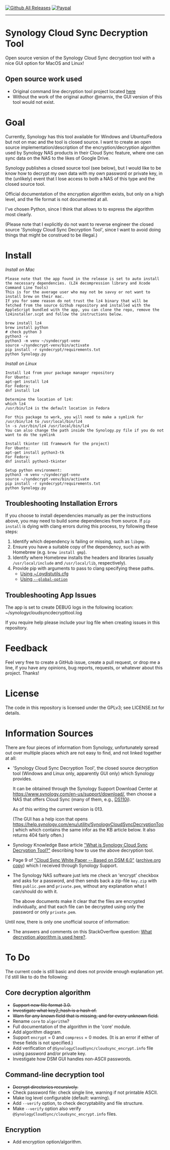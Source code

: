 [![Github All Releases](https://img.shields.io/github/downloads/anojht/synology-cloud-sync-decrypt-tool/total.svg)](https://github.com/anojht/synology-cloud-sync-decrypt-tool)
[![Paypal](https://img.shields.io/badge/paypal-donate-yellow.svg)](https://paypal.me/Anojh)

---

# Synology Cloud Sync Decryption Tool

Open source version of the Synology Cloud Sync decryption tool with a nice GUI option for MacOS and Linux!

## Open source work used

- Original command line decryption tool project located [here](https://github.com/marnix/synology-decrypt)
- Without the work of the original author @marnix, the GUI version of this tool would not exist.

# Goal

Currently, Synology has this tool available for Windows and Ubuntu/Fedora but not on mac and the tool is closed source.
I want to create an open source implementation/description of the encryption/decryption
algorithm used by Synology NAS products in their Cloud Sync feature, where one
can sync data on the NAS to the likes of Google Drive.

Synology publishes a closed source tool (see below), but I would like to be
know how to decrypt my own data with my own password or private key, in the
(unlikely) event that I lose access to both a NAS of this type and the closed
source tool.

Official documentation of the encryption algorithm exists, but only on a high
level, and the file format is not documented at all.

I've chosen Python, since I think that allows to to express the algorithm most
clearly.

(Please note that I explicitly do not want to reverse engineer the closed
source 'Synology Cloud Sync Decryption Tool', since I want to avoid doing
things that might be construed to be illegal.)

# Install

_Install on Mac_

```
Please note that the app found in the release is set to auto install the necessary dependencies. (LZ4 decompression library and Xcode Command Line Tools)
This is for the average user who may not be savvy or not want to install brew on their mac.
If you for some reason do not trust the lz4 binary that will be fetched from the source Github repository and installed with the AppleScript bundled with the app, you can clone the repo, remove the lz4installer.scpt and follow the instructions below.

brew install lz4
brew install python
# check python 3
python3 -v
python3 -m venv ~/syndecrypt-venv
source ~/syndecrypt-venv/bin/activate
pip install -r syndecrypt/requirements.txt
python Synology.py
```

_Install on Linux_

```
Install lz4 from your package manager repository
For Ubuntu:
apt-get install lz4
For Fedora:
dnf install lz4

Determine the location of lz4:
which lz4
/usr/bin/lz4 is the default location in Fedora

For this package to work, you will need to make a symlink for /usr/bin/lz4 to /usr/local/bin/lz4
ln -s /usr/bin/lz4 /usr/local/bin/lz4
You can also change the path inside the Synology.py file if you do not want to do the symlink

Install tkinter (UI framework for the project)
For Ubuntu:
apt-get install python3-tk
For Fedora:
dnf install python3-tkinter

Setup python environment:
python3 -m venv ~/syndecrypt-venv
source ~/syndecrypt-venv/bin/activate
pip install -r syndecrypt/requirements.txt
python Synology.py
```

## Troubleshooting Installation Errors

If you choose to install dependencies manually as per the instructions above, you may need to build some dependencies from source. If `pip install` is dying with clang errors during this process, try following these steps:

1. Identify which dependency is failing or missing, such as `libgmp`.
2. Ensure you have a suitable copy of the dependency, such as with Homebrew (e.g. `brew install gmp`).
3. Identify where Homebrew installs the headers and libraries (usually `/usr/local/include` and `/usr/local/lib`, respectively).
4. Provide pip with arguments to pass to clang specifying these paths.
   - [Using ~/.pydistutils.cfg](https://stackoverflow.com/a/19253719)
   - [Using `--global-option`](https://stackoverflow.com/a/28981343)

## Troubleshooting App Issues

The app is set to create DEBUG logs in the following location: ~/synologycloudsyncdecrypttool.log

If you require help please include your log file when creating issues in this repository.

# Feedback

Feel very free to create a GitHub issue, create a pull request, or drop me a
line, if you have any opinions, bug reports, requests, or whatever about this
project. Thanks!

# License

The code in this repository is licensed under the GPLv3; see LICENSE.txt for
details.

# Information Sources

There are four pieces of information from Synology, unfortunately spread out
over multiple places which are not easy to find, and not linked together at
all:

- 'Synology Cloud Sync Decryption Tool', the closed source decryption tool
  (Windows and Linux only, apparently GUI only) which Synology provides.

  It can be obtained through the Synology Support Download Center at
  https://www.synology.com/en-us/support/download/, then choose a NAS that
  offers Cloud Sync (many of them, e.g.,
  [DS110j](https://www.synology.com/en-us/support/download/DS110j)).

  As of this writing the current version is 013.

  (The GUI has a help icon that opens
  https://help.synology.com/enu/utility/SynologyCloudSyncDecryptionTool which
  which contains the same infor as the KB article below. It also returns
  404 fairly often.)

- Synology Knowledge Base article ["What is Synology Cloud Sync Decryption
  Tool?"](https://www.synology.com/en-global/knowledgebase/DSM/tutorial/Application/What_is_Synology_Cloud_Sync_Decryption_Tool)
  describing how to use the above decryption tool.

- Page 9 of ["Cloud Sync White Paper -- Based on DSM
  6.0"](https://global.download.synology.com/download/Document/WhitePaper/Synology_Cloud_Sync_White_Paper-Based_on_DSM_6.0.pdf)
  ([archive.org copy](https://web.archive.org/web/20160606190954/https://global.download.synology.com/download/Document/WhitePaper/Synology_Cloud_Sync_White_Paper-Based_on_DSM_6.0.pdf))
  which I received through Synology Support.

- The Synology NAS software just lets me check an 'encrypt' checkbox and asks
  for a password, and then sends back a zip-file `key.zip` with files
  `public.pem` and `private.pem`, without any explanation what I can/should do
  with it.

  The above documents make it clear that the files are encrypted individually,
  and that each file can be decrypted using only the password or only
  `private.pem`.

Until now, there is only one unofficial source of information:

- The answers and comments on this StackOverflow question: [What decryption algorithm is
  used here?](http://security.stackexchange.com/q/124838/3617).

# To Do

The current code is still basic and does not provide enough explanation yet. I'd still like to do the following:

## Core decryption algorithm

- ~~Support new file format 3.0.~~
- ~~Investigate what key2_hash is a hash of.~~
- ~~Warn for any known field that is missing, and for every unknown field.~~
- Rename `core` to `algorithm`?
- Full documentation of the algorithm in the 'core' module.
- Add algorithm diagram.
- Support `encrypt` = 0 and `compress` = 0 modes. (It is an error if either of these fields is not specified.)
- Add verification of `@SynologyCloudSync/cloudsync_encrypt.info` file using password and/or private key.
- Investigate how DSM GUI handles non-ASCII passwords.

## Command-line decryption tool

- ~~Decrypt directories recursively.~~
- Check password file: check single line, warning if not printable ASCII.
- Make log level configurable (default: warning).
- Add `--verify` option, to check decryptability and file structure.
- Make `--verify` option also verify `@SynologyCloudSync/cloudsync_encrypt.info` files.

## Encryption

- Add encryption option/algorithm.

